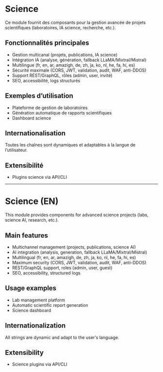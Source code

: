 # Science

Ce module fournit des composants pour la gestion avancée de projets scientifiques (laboratoires, IA science, recherche, etc.).

## Fonctionnalités principales
- Gestion multicanal (projets, publications, IA science)
- Intégration IA (analyse, génération, fallback LLaMA/Mixtral/Mistral)
- Multilingue (fr, en, ar, amazigh, de, zh, ja, ko, nl, he, fa, hi, es)
- Sécurité maximale (CORS, JWT, validation, audit, WAF, anti-DDOS)
- Support REST/GraphQL, rôles (admin, user, invité)
- SEO, accessibilité, logs structurés

## Exemples d’utilisation
- Plateforme de gestion de laboratoires
- Génération automatique de rapports scientifiques
- Dashboard science

## Internationalisation
Toutes les chaînes sont dynamiques et adaptables à la langue de l’utilisateur.

## Extensibilité
- Plugins science via API/CLI

---

# Science (EN)

This module provides components for advanced science projects (labs, science AI, research, etc.).

## Main features
- Multichannel management (projects, publications, science AI)
- AI integration (analysis, generation, fallback LLaMA/Mixtral/Mistral)
- Multilingual (fr, en, ar, amazigh, de, zh, ja, ko, nl, he, fa, hi, es)
- Maximum security (CORS, JWT, validation, audit, WAF, anti-DDOS)
- REST/GraphQL support, roles (admin, user, guest)
- SEO, accessibility, structured logs

## Usage examples
- Lab management platform
- Automatic scientific report generation
- Science dashboard

## Internationalization
All strings are dynamic and adapt to the user's language.

## Extensibility
- Science plugins via API/CLI
